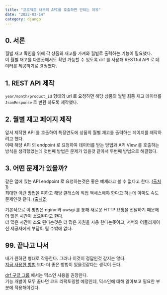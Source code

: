 ```yaml
---
title: "프로젝트 내부의 API를 호출하면 안되는 이유"
date: "2022-03-14"
category: django
---
```


## 0. 서론
월별 재고 확인을 위해 각 상품의 재고를 가져와 월별로 출력하는 기능이 필요했다.  
이 월별 재고를 다른곳에서도 확인 가능할 수 있도록 drf 를 사용해 RESTful API 로 데이터를 제공하기로 결정했다.

## 1. REST API 제작
`year/month/product_id` 형태의 url 로 요청하면 해당 상품의 월별 최종 재고 데이터를 `JsonResponse` 로 반환 하도록 제작했다.

## 2. 월별 재고 페이지 제작
앞서 제작한 API 를 호출하여 특정연도에 상품의 월별 재고를 출력하는 페이지를 제작하려고 했다.  
이때 해당 API 의 endpoint 로 요청하여 데이터를 받는 방법과 API View 를 호출하는 방식을 생각했었는데 첫번째 방법은 문제가 있을것 같아서 두번째 방법으로 해결했다.

## 3. 어떤 문제가 있을까?
같은 앱에 있는 API endpoint 로 요청하는것은 좋은 예제라고 볼 수 없다고 한다. [(출처1)](https://stackoverflow.com/questions/60529072/django-correct-method-of-consuming-my-own-rest-api-internally-in-the-views-py)    
최대한 이런 방법을 피하고 해당 클래스에 직접 액세스해야 한다고 하는데 아마도 속도 문제인것 같다.  [(출처2)](https://www.reddit.com/r/django/comments/7sxiqn/internal_api_requests_does_it_make_sense_for_a/)

기본적으로 이 방법은 nginx 와 uwsgi 를 통해 새로운 HTTP 요청을 전달하기 때문에 더 많은 시간이 소요된다고 한다.  
더 많은 시간이 소요 된다는것은 더 많은 자원을 사용 한다는뜻이고, 서버와 어플리케이션 제공자에게 부담이 될 수밖에 없다.

## 99. 끝나고 나서
내가 원하던 형태로 작동한다. 그러나 이것이 정답인것 같지는 않다.  
[지금 사용한 방법](https://github.com/ohyunkyo/inventory-manage/commit/f2b6c40806074f10650c0e6e64b4b806bc538b91#r68620070) 보다 더 좋은 방법이 있을것같다는 생각이 든다.

[drf 구글 그룹](https://groups.google.com/g/django-rest-framework/c/26tIiJB7vQw) 에서는 믹스인 사용을 권장한다.  
기능 개발이 모두 끝나면 코드 리팩토링할 예정인데, 믹스인에 대해 알아보고 필요한 부분에 적용해야겠다. 